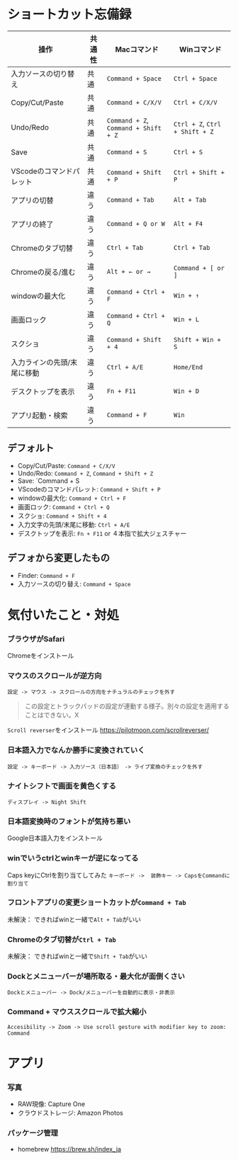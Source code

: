 # ショートカット忘備録

操作|共通性|Macコマンド|Winコマンド
-|-|-|-
入力ソースの切り替え|共通|`Command + Space`|`Ctrl + Space`
Copy/Cut/Paste|共通 | `Command + C/X/V` | `Ctrl + C/X/V`
Undo/Redo|共通 |`Command + Z`, `Command + Shift + Z` | `Ctrl + Z`, `Ctrl + Shift + Z`
Save |共通|`Command + S`|`Ctrl + S`
VScodeのコマンドパレット|共通|`Command + Shift + P`|`Ctrl + Shift + P`
アプリの切替|違う|`Command + Tab`|`Alt + Tab`
アプリの終了|違う|`Command + Q or W`|`Alt + F4`
Chromeのタブ切替|違う|`Ctrl + Tab` | `Ctrl + Tab`
Chromeの戻る/進む|違う|`Alt + ← or →`|`Command + [ or ]`
windowの最大化|違う|`Command + Ctrl + F`|`Win + ↑`
画面ロック|違う|`Command + Ctrl + Q`|`Win + L`
スクショ|違う|`Command + Shift + 4`|`Shift + Win + S`
入力ラインの先頭/末尾に移動|違う| `Ctrl + A/E`| `Home/End`
デスクトップを表示|違う| `Fn + F11` | `Win + D`
アプリ起動・検索|違う|`Command + F`|`Win`


## デフォルト
* Copy/Cut/Paste: `Command + C/X/V`
* Undo/Redo: `Command + Z`, `Command + Shift + Z`
* Save: `Command + S
* VScodeのコマンドパレット: `Command + Shift + P`
* windowの最大化: `Command + Ctrl + F`
* 画面ロック: `Command + Ctrl + Q`
* スクショ: `Command + Shift + 4`
* 入力文字の先頭/末尾に移動: `Ctrl + A/E`
* デスクトップを表示: `Fn + F11` or ４本指で拡大ジェスチャー

## デフォから変更したもの
* Finder: `Command + F`
* 入力ソースの切り替え: `Command + Space`


# 気付いたこと・対処

### ブラウザがSafari
Chromeをインストール

### マウスのスクロールが逆方向
`設定 -> マウス -> スクロールの方向をナチュラルのチェックを外す`
> この設定とトラックパッドの設定が連動する様子。別々の設定を適用することはできない。X

`Scroll reverser`をインストール
https://pilotmoon.com/scrollreverser/


### 日本語入力でなんか勝手に変換されていく
`設定 -> キーボード -> 入力ソース（日本語）　-> ライブ変換のチェックを外す`

### ナイトシフトで画面を黄色くする
`ディスプレイ -> Night Shift`

### 日本語変換時のフォントが気持ち悪い
Google日本語入力をインストール

### winでいうctrlとwinキーが逆になってる
Caps keyにCtrlを割り当てしてみた
`キーボード ->  装飾キー -> CapsをCommandに割り当て`

### フロントアプリの変更ショートカットが`Command + Tab`
未解決： できればwinと一緒で`Alt + Tab`がいい

### Chromeのタブ切替が`Ctrl + Tab`
未解決： できればwinと一緒で`Shift + Tab`がいい

### Dockとメニューバーが場所取る・最大化が面倒くさい
`Dockとメニューバー -> Dock/メニューバーを自動的に表示・非表示`

### Command + マウススクロールで拡大縮小
`Accesibility -> Zoom -> Use scroll gesture with modifier key to zoom: Command`



# アプリ

### 写真
* RAW現像: Capture One
* クラウドストレージ: Amazon Photos

### パッケージ管理
* homebrew
https://brew.sh/index_ja